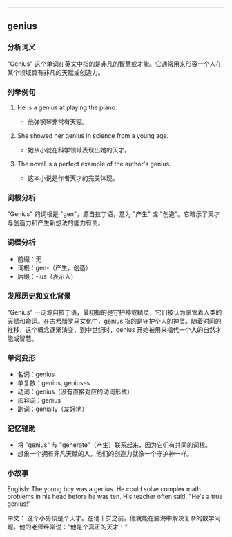 
---------------
## genius
### 分析词义
"Genius" 这个单词在英文中指的是非凡的智慧或才能。它通常用来形容一个人在某个领域具有非凡的天赋或创造力。

### 列举例句
1. He is a genius at playing the piano.
   - 他弹钢琴非常有天赋。

2. She showed her genius in science from a young age.
   - 她从小就在科学领域表现出她的天才。

3. The novel is a perfect example of the author's genius.
   - 这本小说是作者天才的完美体现。

### 词根分析
"Genius" 的词根是 "gen"，源自拉丁语，意为 "产生" 或 "创造"。它暗示了天才与创造力和产生新想法的能力有关。

### 词缀分析
- 前缀：无
- 词根：gen-（产生，创造）
- 后缀：-ius（表示人）

### 发展历史和文化背景
"Genius" 一词源自拉丁语，最初指的是守护神或精灵，它们被认为掌管着人类的天赋和命运。在古希腊罗马文化中，genius 指的是守护个人的神灵。随着时间的推移，这个概念逐渐演变，到中世纪时，genius 开始被用来指代一个人的自然才能或智慧。

### 单词变形
- 名词：genius
- 单复数：genius, geniuses
- 动词：genius（没有直接对应的动词形式）
- 形容词：genius
- 副词：genially（友好地）

### 记忆辅助
- 将 "genius" 与 "generate"（产生）联系起来，因为它们有共同的词根。
- 想象一个拥有非凡天赋的人，他们的创造力就像一个守护神一样。

### 小故事
English:
The young boy was a genius. He could solve complex math problems in his head before he was ten. His teacher often said, "He's a true genius!"

中文：
这个小男孩是个天才。在他十岁之前，他就能在脑海中解决复杂的数学问题。他的老师经常说：“他是个真正的天才！”

